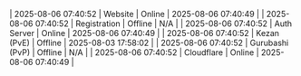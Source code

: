 | 2025-08-06 07:40:52 | Website | Online | 2025-08-06 07:40:49 |
| 2025-08-06 07:40:52 | Registration | Offline | N/A |
| 2025-08-06 07:40:52 | Auth Server | Online | 2025-08-06 07:40:49 |
| 2025-08-06 07:40:52 | Kezan (PvE) | Offline | 2025-08-03 17:58:02 |
| 2025-08-06 07:40:52 | Gurubashi (PvP) | Offline | N/A |
| 2025-08-06 07:40:52 | Cloudflare | Online | 2025-08-06 07:40:49 |
